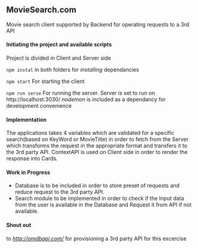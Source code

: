 ## MovieSearch.com
Movie search client supported by Backend for operating requests to a 3rd API 

#### Initiating the project and available scripts
Project is divided in Client and Server side 

 `npm instal`
in both folders for *installing* dependancies

 `npm start`
For starting the client

`npm run serve`
For running the server. Server is set to run on http://localhost:3030/ 
*nodemon* is included as a dependancy for development convenience

#### Implementation

The applications takes 4 variables which are validated for a specific search(based on KeyWord or MovieTitle) in order to fetch from the Server which
transforms the request in the appropriate format and transfers it to the 3rd party API.
ContextAPI is used on Client side in order to render the response into Cards.
 
#### Work in Progress
* Database is to be included in order to store preset of requests and reduce request to the 3rd party API.
* Search module to be implemented in order to check if the Input data from the user is available in the Database and Request it from API if not available.


#### Shout out 
to *http://omdbapi.com/* for provisioning a 3rd party API for this excercise
